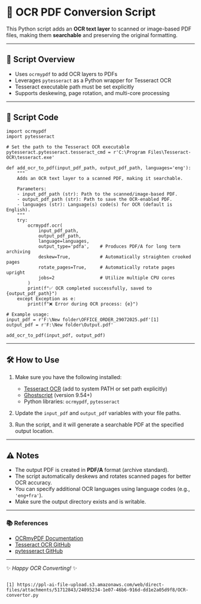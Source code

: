 # 📝 OCR PDF Conversion Script

This Python script adds an **OCR text layer** to scanned or image-based PDF files, making them **searchable** and preserving the original formatting.

---

## 🚀 Script Overview

- Uses `ocrmypdf` to add OCR layers to PDFs  
- Leverages `pytesseract` as a Python wrapper for Tesseract OCR  
- Tesseract executable path must be set explicitly  
- Supports deskewing, page rotation, and multi-core processing  

---

## 📜 Script Code

```
import ocrmypdf
import pytesseract

# Set the path to the Tesseract OCR executable
pytesseract.pytesseract.tesseract_cmd = r'C:\Program Files\Tesseract-OCR\tesseract.exe'

def add_ocr_to_pdf(input_pdf_path, output_pdf_path, languages='eng'):
    """
    Adds an OCR text layer to a scanned PDF, making it searchable.

    Parameters:
    - input_pdf_path (str): Path to the scanned/image-based PDF.
    - output_pdf_path (str): Path to save the OCR-enabled PDF.
    - languages (str): Language(s) code(s) for OCR (default is English).
    """
    try:
        ocrmypdf.ocr(
            input_pdf_path,
            output_pdf_path,
            language=languages,
            output_type='pdfa',    # Produces PDF/A for long term archiving
            deskew=True,           # Automatically straighten crooked pages
            rotate_pages=True,     # Automatically rotate pages upright
            jobs=2                 # Utilize multiple CPU cores
        )
        print(f"✅ OCR completed successfully, saved to {output_pdf_path}")
    except Exception as e:
        print(f"❌ Error during OCR process: {e}")

# Example usage:
input_pdf = r'F:\New folder\OFFICE_ORDER_29072025.pdf'[1]
output_pdf = r'F:\New folder\Output.pdf'

add_ocr_to_pdf(input_pdf, output_pdf)
```

---

## 🛠 How to Use

1. Make sure you have the following installed:  
   - [Tesseract OCR](https://github.com/tesseract-ocr/tesseract) (add to system PATH or set path explicitly)  
   - [Ghostscript](https://ghostscript.com/) (version 9.54+)  
   - Python libraries: `ocrmypdf`, `pytesseract`

2. Update the `input_pdf` and `output_pdf` variables with your file paths.

3. Run the script, and it will generate a searchable PDF at the specified output location.

---

## ⚠️ Notes

- The output PDF is created in **PDF/A** format (archive standard).  
- The script automatically deskews and rotates scanned pages for better OCR accuracy.  
- You can specify additional OCR languages using language codes (e.g., `'eng+fra'`).  
- Make sure the output directory exists and is writable.

---

### 📚 References

- [OCRmyPDF Documentation](https://ocrmypdf.readthedocs.io/)  
- [Tesseract OCR GitHub](https://github.com/tesseract-ocr/tesseract)  
- [pytesseract GitHub](https://github.com/madmaze/pytesseract)

---

✨ *Happy OCR Converting!* ✨
```

[1] https://ppl-ai-file-upload.s3.amazonaws.com/web/direct-files/attachments/51712843/24095234-1e07-46b6-916d-dd1e2a05d9f8/OCR-convertor.py
